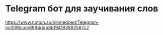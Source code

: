 # Telegram бот для заучивания слов

https://www.notion.so/nikmedoed/Telegram-ec009bcdc6994ddb8b194183882567c2